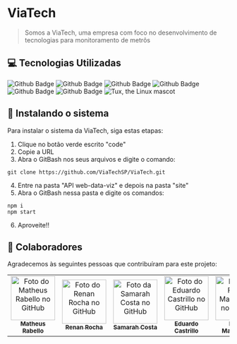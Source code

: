 # ViaTech

> Somos a ViaTech, uma empresa com foco no desenvolvimento de tecnologias para monitoramento de metrôs

## 💻 Tecnologias Utilizadas

![Github Badge](https://img.shields.io/badge/HTML5-E34F26?style=for-the-badge&logo=html5&logoColor=white)
![Github Badge](https://img.shields.io/badge/JavaScript-323330?style=for-the-badge&logo=javascript&logoColor=F7DF1E)
![Github Badge](https://img.shields.io/badge/CSS3-1572B6?style=for-the-badge&logo=css3&logoColor=white)
![Github Badge](https://img.shields.io/badge/MySQL-005C84?style=for-the-badge&logo=mysql&logoColor=white)
![Github Badge](https://img.shields.io/badge/Java-ED8B00?style=for-the-badge&logo=openjdk&logoColor=white)
![Github Badge](https://img.shields.io/badge/Node%20js-339933?style=for-the-badge&logo=nodedotjs&logoColor=white)
![Tux, the Linux mascot](https://img.shields.io/badge/Linux-FCC624?style=for-the-badge&logo=linux&logoColor=black)

## 🚀 Instalando o sistema

Para instalar o sistema da ViaTech, siga estas etapas:

1. Clique no botão verde escrito "code"
2. Copie a URL
3. Abra o GitBash nos seus arquivos e digite o comando:
```
git clone https://github.com/ViaTechSP/ViaTech.git
```
4. Entre na pasta "API web-data-viz" e depois na pasta "site"
5. Abra o GitBash nessa pasta e digite os comandos:
```
npm i
npm start
```
6. Aproveite!!
   
## 🤝 Colaboradores

Agradecemos às seguintes pessoas que contribuíram para este projeto:

<table>
  <tr>
    <td align="center">
      <a href="#" title="defina o titulo do link">
        <img src="https://github.com/matheusrabellosantos.png" width="100px;" alt="Foto do Matheus Rabello no GitHub"/><br>
        <sub>
          <b>Matheus Rabello</b>
        </sub>
      </a>
    </td>
    <td align="center">
      <a href="#" title="defina o titulo do link">
        <img src="https://github.com/renanroccha.png" width="100px;" alt="Foto do Renan Rocha no GitHub"/><br>
        <sub>
          <b>Renan Rocha</b>
        </sub>
      </a>
    </td>
    <td align="center">
      <a href="#" title="defina o titulo do link">
        <img src="https://github.com/SamarahCostaa.png" width="100px;" alt="Foto da Samarah Costa no GitHub"/><br>
        <sub>
          <b>Samarah Costa</b>
        </sub>
      </a>
    </td>
    <td align="center">
      <a href="#" title="defina o titulo do link">
        <img src="https://github.com/EduardoPulcino.png" width="100px;" alt="Foto do Eduardo Castrillo no GitHub"/><br>
        <sub>
          <b>Eduardo Castrillo</b>
        </sub>
      </a>
    </td>
     <td align="center">
      <a href="#" title="defina o titulo do link">
        <img src="https://github.com/Felipe-Magalhaes1.png" width="100px;" alt="Foto do Felipe Magalhães no GitHub"/><br>
        <sub>
          <b>Felipe Magalhães</b>
        </sub>
      </a>
    </td>
  </tr>
</table>
